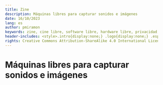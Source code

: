 ```yaml
---
title: Zine
description: Máquinas libres para capturar sonidos e imágenes
date: 16/10/2023
lang: es
author: pmiramon
keywords: zine, cine libre, software libre, hardware libre, privacidad, tecnología libre, autonomia digital, magic lantern, coreboot, libreboot, thinkpad, EM272
header-includes: <style>.intro{display:none;} .logo{display:none;} .español{display:none;} .cuerpo{max-width:95%;} </style>
rights: Creative Commons Attribution-ShareAlike 4.0 International License
---
```


<h1 class="index">Máquinas libres para capturar sonidos e imágenes</h1>
